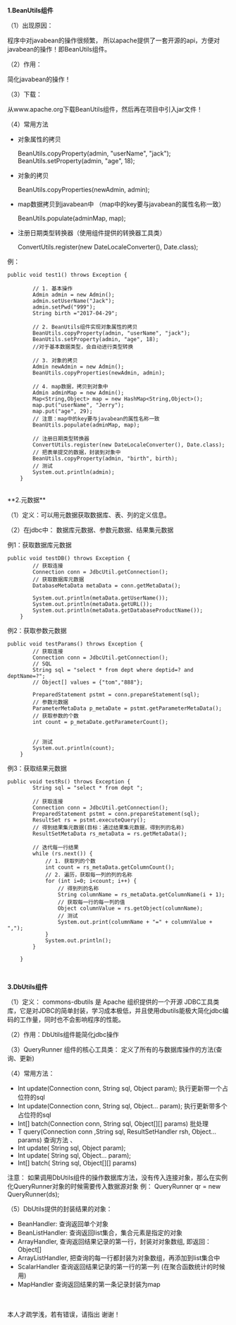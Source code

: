 **1.BeanUtils组件**

（1）出现原因：

程序中对javabean的操作很频繁， 所以apache提供了一套开源的api，方便对javabean的操作！即BeanUtils组件。

（2）作用：

简化javabean的操作！

（3）下载：

从www.apache.org下载BeanUtils组件，然后再在项目中引入jar文件！

（4）常用方法

* 对象属性的拷贝

	BeanUtils.copyProperty(admin, "userName", "jack");
BeanUtils.setProperty(admin, "age", 18);

* 对象的拷贝

	BeanUtils.copyProperties(newAdmin, admin);

* map数据拷贝到javabean中  （map中的key要与javabean的属性名称一致）

	BeanUtils.populate(adminMap, map);

* 注册日期类型转换器（使用组件提供的转换器工具类）
	
	ConvertUtils.register(new DateLocaleConverter(), Date.class);


例：

```
public void test1() throws Exception {
		
		// 1. 基本操作
		Admin admin = new Admin();
		admin.setUserName("Jack");
		admin.setPwd("999");
		String birth ="2017-04-29";
		
		// 2. BeanUtils组件实现对象属性的拷贝
		BeanUtils.copyProperty(admin, "userName", "jack");
		BeanUtils.setProperty(admin, "age", 18);
		//对于基本数据类型，会自动进行类型转换
		
		// 3. 对象的拷贝
		Admin newAdmin = new Admin();
		BeanUtils.copyProperties(newAdmin, admin);
		
		// 4. map数据，拷贝到对象中
		Admin adminMap = new Admin();
		Map<String,Object> map = new HashMap<String,Object>();
		map.put("userName", "Jerry");
		map.put("age", 29);
		// 注意：map中的key要与javabean的属性名称一致
		BeanUtils.populate(adminMap, map);
		
		// 注册日期类型转换器
		ConvertUtils.register(new DateLocaleConverter(), Date.class);
		// 把表单提交的数据，封装到对象中
        BeanUtils.copyProperty(admin, "birth", birth);
		// 测试
		System.out.println(admin);
	}

```
<br/>
**2.元数据**

（1）定义：可以用元数据获取数据库、表、列的定义信息。

（2）在jdbc中： 数据库元数据、参数元数据、结果集元数据

例1：获取数据库元数据

```
public void testDB() throws Exception {
		// 获取连接
		Connection conn = JdbcUtil.getConnection();
		// 获取数据库元数据
		DatabaseMetaData metaData = conn.getMetaData();
		
		System.out.println(metaData.getUserName());
		System.out.println(metaData.getURL());
		System.out.println(metaData.getDatabaseProductName());
	}

```

例2：获取参数元数据

```
public void testParams() throws Exception {
		// 获取连接
		Connection conn = JdbcUtil.getConnection();
		// SQL
		String sql = "select * from dept where deptid=? and deptName=?";
		// Object[] values = {"tom","888"};
		
		PreparedStatement pstmt = conn.prepareStatement(sql);
		// 参数元数据
		ParameterMetaData p_metaDate = pstmt.getParameterMetaData();
		// 获取参数的个数
		int count = p_metaDate.getParameterCount();
		
		
		// 测试
		System.out.println(count);
	}

```

例3：获取结果元数据

```
public void testRs() throws Exception {
		String sql = "select * from dept ";
		
		// 获取连接
		Connection conn = JdbcUtil.getConnection();
		PreparedStatement pstmt = conn.prepareStatement(sql);
		ResultSet rs = pstmt.executeQuery();
		// 得到结果集元数据(目标：通过结果集元数据，得到列的名称)
		ResultSetMetaData rs_metaData = rs.getMetaData();
		
		// 迭代每一行结果
		while (rs.next()) {
			// 1. 获取列的个数
			int count = rs_metaData.getColumnCount();
			// 2. 遍历，获取每一列的列的名称
			for (int i=0; i<count; i++) {
				// 得到列的名称
				String columnName = rs_metaData.getColumnName(i + 1);
				// 获取每一行的每一列的值
				Object columnValue = rs.getObject(columnName);
				// 测试
				System.out.print(columnName + "=" + columnValue + ",");
			}
			System.out.println();
		}
		
	}

```
<br/>

**3.DbUtils组件**

（1）定义：
commons-dbutils 是 Apache 组织提供的一个开源 JDBC工具类库，它是对JDBC的简单封装，学习成本极低，并且使用dbutils能极大简化jdbc编码的工作量，同时也不会影响程序的性能。

（2）作用：DbUtils组件能简化jdbc操作

（3）QueryRunner   组件的核心工具类：
定义了所有的与数据库操作的方法(查询、更新)

（4）常用方法：
	
* Int  update(Connection conn, String sql, Object param);   执行更新带一个占位符的sql
* Int  update(Connection conn, String sql, Object…  param); 执行更新带多个占位符的sql
* Int[]  batch(Connection conn, String sql, Object[][] params)        批处理
* T  query(Connection conn ,String sql, ResultSetHandler<T> rsh, Object... params)   查询方法
、
* Int  update( String sql, Object param);  
* Int  update( String sql, Object…  param); 
* Int[]  batch( String sql, Object[][] params)       

注意： 如果调用DbUtils组件的操作数据库方法，没有传入连接对象，那么在实例化QueryRunner对象的时候需要传入数据源对象
例： QueryRunner qr = new QueryRunner(ds);

（5）DbUtils提供的封装结果的对象：

* BeanHandler: 查询返回单个对象
* BeanListHandler: 查询返回list集合，集合元素是指定的对象
* ArrayHandler, 查询返回结果记录的第一行，封装对对象数组, 即返回：Object[]
*  ArrayListHandler, 把查询的每一行都封装为对象数组，再添加到list集合中
*  ScalarHandler 查询返回结果记录的第一行的第一列  (在聚合函数统计的时候用)
*  MapHandler  查询返回结果的第一条记录封装为map


<br/>
<br/>
本人才疏学浅，若有错误，请指出
谢谢！